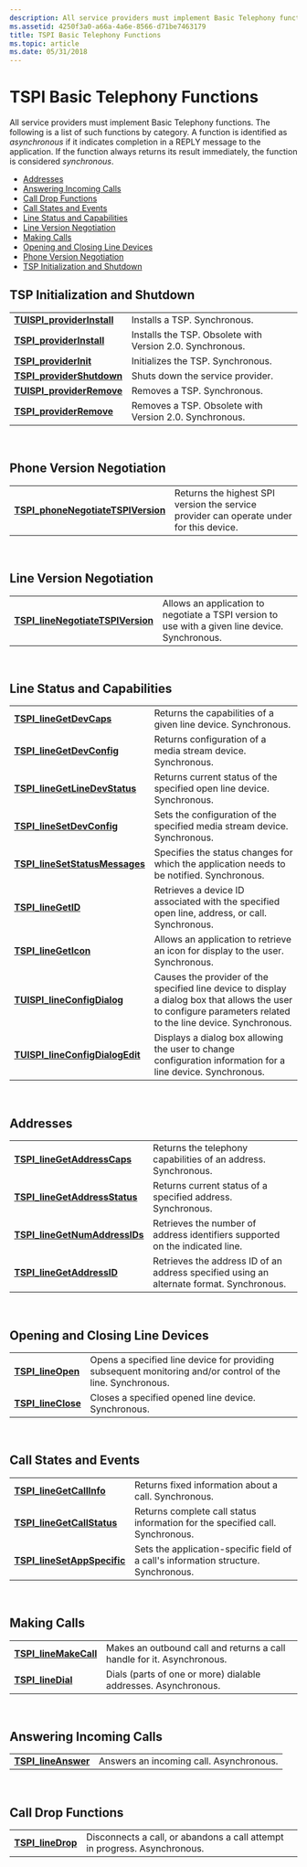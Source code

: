 ```yaml
---
description: All service providers must implement Basic Telephony functions.
ms.assetid: 4250f3a0-a66a-4a6e-8566-d71be7463179
title: TSPI Basic Telephony Functions
ms.topic: article
ms.date: 05/31/2018
---
```


# TSPI Basic Telephony Functions

All service providers must implement Basic Telephony functions. The following is a list of such functions by category. A function is identified as *asynchronous* if it indicates completion in a REPLY message to the application. If the function always returns its result immediately, the function is considered *synchronous*.

-   [Addresses](#addresses)
-   [Answering Incoming Calls](#answering-incoming-calls)
-   [Call Drop Functions](#call-drop-functions)
-   [Call States and Events](#call-states-and-events)
-   [Line Status and Capabilities](#line-status-and-capabilities)
-   [Line Version Negotiation](#line-version-negotiation)
-   [Making Calls](#making-calls)
-   [Opening and Closing Line Devices](#opening-and-closing-line-devices)
-   [Phone Version Negotiation](#phone-version-negotiation)
-   [TSP Initialization and Shutdown](#tsp-initialization-and-shutdown)

## TSP Initialization and Shutdown



|                                                           |                                                           |
|-----------------------------------------------------------|-----------------------------------------------------------|
| [**TUISPI\_providerInstall**](/windows/win32/api/tspi/nf-tspi-tuispi_providerinstall) | Installs a TSP. Synchronous.                              |
| [**TSPI\_providerInstall**](/windows/win32/api/tspi/nf-tspi-tspi_providerinstall)     | Installs the TSP. Obsolete with Version 2.0. Synchronous. |
| [**TSPI\_providerInit**](/windows/win32/api/tspi/nf-tspi-tspi_providerinit)           | Initializes the TSP. Synchronous.                         |
| [**TSPI\_providerShutdown**](/windows/win32/api/tspi/nf-tspi-tspi_providershutdown)   | Shuts down the service provider.                          |
| [**TUISPI\_providerRemove**](/windows/win32/api/tspi/nf-tspi-tuispi_providerremove)   | Removes a TSP. Synchronous.                               |
| [**TSPI\_providerRemove**](/windows/win32/api/tspi/nf-tspi-tspi_providerremove)       | Removes a TSP. Obsolete with Version 2.0. Synchronous.    |



 

## Phone Version Negotiation



|                                                                           |                                                                                         |
|---------------------------------------------------------------------------|-----------------------------------------------------------------------------------------|
| [**TSPI\_phoneNegotiateTSPIVersion**](/windows/win32/api/tspi/nf-tspi-tspi_phonenegotiatetspiversion) | Returns the highest SPI version the service provider can operate under for this device. |



 

## Line Version Negotiation



|                                                                         |                                                                                                 |
|-------------------------------------------------------------------------|-------------------------------------------------------------------------------------------------|
| [**TSPI\_lineNegotiateTSPIVersion**](/windows/win32/api/tspi/nf-tspi-tspi_linenegotiatetspiversion) | Allows an application to negotiate a TSPI version to use with a given line device. Synchronous. |



 

## Line Status and Capabilities



|                                                                     |                                                                                                                                                                |
|---------------------------------------------------------------------|----------------------------------------------------------------------------------------------------------------------------------------------------------------|
| [**TSPI\_lineGetDevCaps**](/windows/win32/api/tspi/nf-tspi-tspi_linegetdevcaps)                 | Returns the capabilities of a given line device. Synchronous.                                                                                                  |
| [**TSPI\_lineGetDevConfig**](/windows/win32/api/tspi/nf-tspi-tspi_linegetdevconfig)             | Returns configuration of a media stream device. Synchronous.                                                                                                   |
| [**TSPI\_lineGetLineDevStatus**](/windows/win32/api/tspi/nf-tspi-tspi_linegetlinedevstatus)     | Returns current status of the specified open line device. Synchronous.                                                                                         |
| [**TSPI\_lineSetDevConfig**](/windows/win32/api/tspi/nf-tspi-tspi_linesetdevconfig)             | Sets the configuration of the specified media stream device. Synchronous.                                                                                      |
| [**TSPI\_lineSetStatusMessages**](/windows/win32/api/tspi/nf-tspi-tspi_linesetstatusmessages)   | Specifies the status changes for which the application needs to be notified. Synchronous.                                                                      |
| [**TSPI\_lineGetID**](/windows/win32/api/tspi/nf-tspi-tspi_linegetid)                           | Retrieves a device ID associated with the specified open line, address, or call. Synchronous.                                                                  |
| [**TSPI\_lineGetIcon**](/windows/win32/api/tspi/nf-tspi-tspi_linegeticon)                       | Allows an application to retrieve an icon for display to the user. Synchronous.                                                                                |
| [**TUISPI\_lineConfigDialog**](/windows/win32/api/tspi/nf-tspi-tuispi_lineconfigdialog)         | Causes the provider of the specified line device to display a dialog box that allows the user to configure parameters related to the line device. Synchronous. |
| [**TUISPI\_lineConfigDialogEdit**](/windows/win32/api/tspi/nf-tspi-tuispi_lineconfigdialogedit) | Displays a dialog box allowing the user to change configuration information for a line device. Synchronous.                                                    |



 

## Addresses



|                                                                 |                                                                                          |
|-----------------------------------------------------------------|------------------------------------------------------------------------------------------|
| [**TSPI\_lineGetAddressCaps**](/windows/win32/api/tspi/nf-tspi-tspi_linegetaddresscaps)     | Returns the telephony capabilities of an address. Synchronous.                           |
| [**TSPI\_lineGetAddressStatus**](/windows/win32/api/tspi/nf-tspi-tspi_linegetaddressstatus) | Returns current status of a specified address. Synchronous.                              |
| [**TSPI\_lineGetNumAddressIDs**](/windows/win32/api/tspi/nf-tspi-tspi_linegetnumaddressids) | Retrieves the number of address identifiers supported on the indicated line.             |
| [**TSPI\_lineGetAddressID**](/windows/win32/api/tspi/nf-tspi-tspi_linegetaddressid)         | Retrieves the address ID of an address specified using an alternate format. Synchronous. |



 

## Opening and Closing Line Devices



|                                           |                                                                                                            |
|-------------------------------------------|------------------------------------------------------------------------------------------------------------|
| [**TSPI\_lineOpen**](/windows/win32/api/tspi/nf-tspi-tspi_lineopen)   | Opens a specified line device for providing subsequent monitoring and/or control of the line. Synchronous. |
| [**TSPI\_lineClose**](/windows/win32/api/tspi/nf-tspi-tspi_lineclose) | Closes a specified opened line device. Synchronous.                                                        |



 

## Call States and Events



|                                                             |                                                                                     |
|-------------------------------------------------------------|-------------------------------------------------------------------------------------|
| [**TSPI\_lineGetCallInfo**](/windows/win32/api/tspi/nf-tspi-tspi_linegetcallinfo)       | Returns fixed information about a call. Synchronous.                                |
| [**TSPI\_lineGetCallStatus**](/windows/win32/api/tspi/nf-tspi-tspi_linegetcallstatus)   | Returns complete call status information for the specified call. Synchronous.       |
| [**TSPI\_lineSetAppSpecific**](/windows/win32/api/tspi/nf-tspi-tspi_linesetappspecific) | Sets the application-specific field of a call's information structure. Synchronous. |



 

## Making Calls



|                                                 |                                                                        |
|-------------------------------------------------|------------------------------------------------------------------------|
| [**TSPI\_lineMakeCall**](/windows/win32/api/tspi/nf-tspi-tspi_linemakecall) | Makes an outbound call and returns a call handle for it. Asynchronous. |
| [**TSPI\_lineDial**](/windows/win32/api/tspi/nf-tspi-tspi_linedial)         | Dials (parts of one or more) dialable addresses. Asynchronous.         |



 

## Answering Incoming Calls



|                                             |                                         |
|---------------------------------------------|-----------------------------------------|
| [**TSPI\_lineAnswer**](/windows/win32/api/tspi/nf-tspi-tspi_lineanswer) | Answers an incoming call. Asynchronous. |



 

## Call Drop Functions



|                                         |                                                                           |
|-----------------------------------------|---------------------------------------------------------------------------|
| [**TSPI\_lineDrop**](/windows/win32/api/tspi/nf-tspi-tspi_linedrop) | Disconnects a call, or abandons a call attempt in progress. Asynchronous. |



 

 

 
